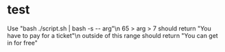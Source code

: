 # test
Use "bash ./script.sh | bash -s -- arg"\n
65 > arg > 7 should return "You have to pay for a ticket"\n
outside of this range should return "You can get in for free"
